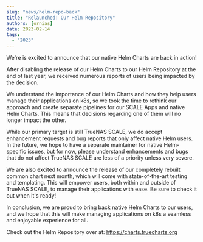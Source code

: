 ```yaml
---
slug: "news/helm-repo-back"
title: "Relaunched: Our Helm Repository"
authors: [ornias]
date: 2023-02-14
tags:
  - "2023"
---
```


We're is excited to announce that our native Helm Charts are back in action!

After disabling the release of our Helm Charts to our Helm Repository at the end of last year, we received numerous reports of users being impacted by the decision.

We understand the importance of our Helm Charts and how they help users manage their applications on k8s, so we took the time to rethink our approach and create separate pipelines for our SCALE Apps and native Helm Charts. This means that decisions regarding one of them will no longer impact the other.

While our primary target is still TrueNAS SCALE, we do accept enhancement requests and bug reports that only affect native Helm users. In the future, we hope to have a separate maintainer for native Helm-specific issues, but for now, please understand enhancements and bugs that do not affect TrueNAS SCALE are less of a priority unless very severe.

We are also excited to announce the release of our completely rebuilt common chart next month, which will come with state-of-the-art testing and templating. This will empower users, both within and outside of TrueNAS SCALE, to manage their applications with ease. Be sure to check it out when it's ready!

In conclusion, we are proud to bring back native Helm Charts to our users, and we hope that this will make managing applications on k8s a seamless and enjoyable experience for all.

Check out the Helm Repository over at: https://charts.truecharts.org

